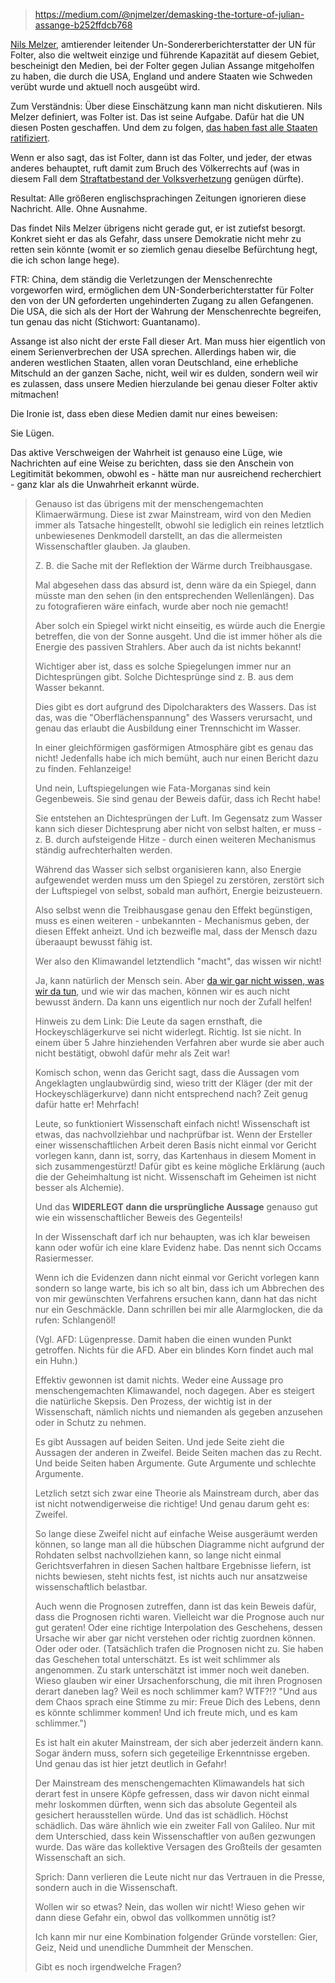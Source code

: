 > https://medium.com/@njmelzer/demasking-the-torture-of-julian-assange-b252ffdcb768

[Nils Melzer](https://de.wikipedia.org/wiki/Nils_Melzer),
amtierender leitender Un-Sondererberichterstatter der UN für Folter,
also die weltweit einzige und führende Kapazität auf diesem Gebiet,
bescheinigt den Medien, bei der Folter gegen Julian Assange mitgeholfen
zu haben, die durch die USA, England und andere Staaten wie Schweden
verübt wurde und aktuell noch ausgeübt wird.

Zum Verständnis:  Über diese Einschätzung kann man nicht diskutieren.
Nils Melzer definiert, was Folter ist.  Das ist seine Aufgabe.
Dafür hat die UN diesen Posten geschaffen.
Und dem zu folgen, [das haben fast alle Staaten ratifiziert](https://de.wikipedia.org/wiki/UN-Antifolterkonvention#G%C3%BCltigkeit).

Wenn er also sagt, das ist Folter, dann ist das Folter,
und jeder, der etwas anderes behauptet, ruft damit zum Bruch des Völkerrechts auf
(was in diesem Fall dem [Straftatbestand der Volksverhetzung](https://dejure.org/gesetze/StGB/130.html) genügen dürfte).

Resultat:  Alle größeren englischsprachingen Zeitungen ignorieren diese Nachricht.
Alle.  Ohne Ausnahme.

Das findet Nils Melzer übrigens nicht gerade gut, er ist zutiefst besorgt.
Konkret sieht er das als Gefahr, dass unsere Demokratie nicht mehr zu retten sein könnte
(womit er so ziemlich genau dieselbe Befürchtung hegt, die ich schon lange hege).

FTR:  China, dem ständig die Verletzungen der Menschenrechte vorgeworfen wird,
ermöglichen dem UN-Sonderberichterstatter für Folter den von der UN geforderten
ungehinderten Zugang zu allen Gefangenen.  Die USA, die sich als der Hort der
Wahrung der Menschenrechte begreifen, tun genau das nicht (Stichwort: Guantanamo).

Assange ist also nicht der erste Fall dieser Art.
Man muss hier eigentlich von einem Serienverbrechen der USA sprechen.
Allerdings haben wir, die anderen westlichen Staaten, allen voran Deutschland,
eine erhebliche Mitschuld an der ganzen Sache, nicht, weil wir es dulden,
sondern weil wir es zulassen, dass unsere Medien hierzulande bei genau
dieser Folter aktiv mitmachen!

Die Ironie ist, dass eben diese Medien damit nur eines beweisen:

Sie Lügen.

Das aktive Verschweigen der Wahrheit ist genauso eine Lüge,
wie Nachrichten auf eine Weise zu berichten,
dass sie den Anschein von Legitimität bekommen,
obwohl es - hätte man nur ausreichend recherchiert -
ganz klar als die Unwahrheit erkannt würde.

> Genauso ist das übrigens mit der menschengemachten Klimaerwärmung.
> Diese ist zwar Mainstream, wird von den Medien immer als Tatsache hingestellt,
> obwohl sie lediglich ein reines letztlich unbewiesenes Denkmodell darstellt,
> an das die allermeisten Wissenschaftler glauben.  Ja glauben.
>
> Z. B. die Sache mit der Reflektion der Wärme durch Treibhausgase.
>
> Mal abgesehen dass das absurd ist, denn wäre da ein Spiegel,
> dann müsste man den sehen (in den entsprechenden Wellenlängen).
> Das zu fotografieren wäre einfach, wurde aber noch nie gemacht!
>
> Aber solch ein Spiegel wirkt nicht einseitig,
> es würde auch die Energie betreffen, die von der Sonne ausgeht.
> Und die ist immer höher als die Energie des passiven Strahlers.
> Aber auch da ist nichts bekannt!
>
> Wichtiger aber ist, dass es solche Spiegelungen immer
> nur an Dichtesprüngen gibt.  Solche Dichtesprünge sind
> z. B. aus dem Wasser bekannt.
>
> Dies gibt es dort aufgrund des Dipolcharakters des Wassers.
> Das ist das, was die "Oberflächenspannung" des Wassers verursacht,
> und genau das erlaubt die Ausbildung einer Trennschicht im Wasser.
>
> In einer gleichförmigen gasförmigen Atmosphäre gibt es genau das nicht!
> Jedenfalls habe ich mich bemüht, auch nur einen Bericht dazu zu finden.
> Fehlanzeige!
>
> Und nein, Luftspiegelungen wie Fata-Morganas sind kein Gegenbeweis.
> Sie sind genau der Beweis dafür, dass ich Recht habe!
>
> Sie entstehen an Dichtesprüngen der Luft.  Im Gegensatz zum Wasser
> kann sich dieser Dichtesprung aber nicht von selbst halten,
> er muss - z. B. durch aufsteigende Hitze - durch einen weiteren
> Mechanismus ständig aufrechterhalten werden.
> 
> Während das Wasser sich selbst organisieren kann,
> also Energie aufgewendet werden muss um den Spiegel zu
> zerstören, zerstört sich der Luftspiegel von selbst,
> sobald man aufhört, Energie beizusteuern.
>
> Also selbst wenn die Treibhausgase genau den Effekt begünstigen,
> muss es einen weiteren - unbekannten - Mechanismus geben,
> der diesen Effekt anheizt.  Und ich bezweifle mal,
> dass der Mensch dazu überaaupt bewusst fähig ist.
>
> Wer also den Klimawandel letztendlich "macht", das wissen wir nicht!
>
> Ja, kann natürlich der Mensch sein.  Aber [da wir gar nicht wissen,
> was wir da tun](https://blog.gwup.net/2019/09/06/die-hockeyschlaeger-kurve-vor-gericht-ist-der-klimawandel-in-einem-prozess-widerlegt-worden/), und wie wir das machen, können wir es auch nicht
> bewusst ändern.  Da kann uns eigentlich nur noch der Zufall helfen!
>
> Hinweis zu dem Link:  Die Leute da sagen ernsthaft, die Hockeyschlägerkurve sei nicht widerlegt.
> Richtig.  Ist sie nicht.  In einem über 5 Jahre hinziehenden Verfahren aber wurde sie aber auch nicht bestätigt,
> obwohl dafür mehr als Zeit war!
>
> Komisch schon, wenn das Gericht sagt, dass die Aussagen vom Angeklagten unglaubwürdig sind,
> wieso tritt der Kläger (der mit der Hockeyschlägerkurve) dann nicht entsprechend nach?
> Zeit genug dafür hatte er!  Mehrfach!
>
> Leute, so funktioniert Wissenschaft einfach nicht!  Wissenschaft ist etwas, das nachvollziehbar und nachprüfbar ist.
> Wenn der Ersteller einer wissenschaftlichen Arbeit deren Basis nicht einmal vor Gericht vorlegen kann,
> dann ist, sorry, das Kartenhaus in diesem Moment in sich zusammengestürzt!  Dafür gibt es keine mögliche Erklärung
> (auch die der Geheimhaltung ist nicht.  Wissenschaft im Geheimen ist nicht besser als Alchemie).
>
> Und das **WIDERLEGT dann die ursprüngliche Aussage** genauso gut wie ein wissenschaftlicher Beweis des Gegenteils!
>
> In der Wissenschaft darf ich nur behaupten, was ich klar beweisen kann oder wofür ich eine klare Evidenz habe.
> Das nennt sich Occams Rasiermesser.
>
> Wenn ich die Evidenzen dann nicht einmal vor Gericht vorlegen kann sondern so lange warte,
> bis ich so alt bin, dass ich um Abbrechen des von mir gewünschten Verfahrens ersuchen kann,
> dann hat das nicht nur ein Geschmäckle.  Dann schrillen bei mir alle Alarmglocken,
> die da rufen: Schlangenöl!
>
> (Vgl. AFD: Lügenpresse.  Damit haben die einen wunden Punkt getroffen.
> Nichts für die AFD.  Aber ein blindes Korn findet auch mal ein Huhn.)
>
> Effektiv gewonnen ist damit nichts.  Weder eine Aussage pro menschengemachten Klimawandel, noch dagegen.
> Aber es steigert die natürliche Skepsis.  Den Prozess, der wichtig ist in der Wissenschaft,
> nämlich nichts und niemanden als gegeben anzusehen oder in Schutz zu nehmen.
>
> Es gibt Aussagen auf beiden Seiten.  Und jede Seite zieht die Aussagen der anderen in Zweifel.
> Beide Seiten machen das zu Recht.  Und beide Seiten haben Argumente.  Gute Argumente und schlechte Argumente.
>
> Letzlich setzt sich zwar eine Theorie als Mainstream durch, aber das ist nicht notwendigerweise die richtige!
> Und genau darum geht es:  Zweifel.
>
> So lange diese Zweifel nicht auf einfache Weise ausgeräumt werden können,
> so lange man all die hübschen Diagramme nicht aufgrund der Rohdaten selbst nachvollziehen kann,
> so lange nicht einmal Gerichtsverfahren in diesen Sachen haltbare Ergebnisse liefern,
> ist nichts bewiesen, steht nichts fest, ist nichts auch nur ansatzweise wissenschaftlich belastbar.
>
> Auch wenn die Prognosen zutreffen, dann ist das kein Beweis dafür, dass die Prognosen richti waren.
> Vielleicht war die Prognose auch nur gut geraten!  Oder eine richtige Interpolation des Geschehens,
> dessen Ursache wir aber gar nicht verstehen oder richtig zuordnen können.  Oder oder oder.
> (Tatsächlich trafen die Prognosen nicht zu.  Sie haben das Geschehen total unterschätzt.
> Es ist weit schlimmer als angenommen.  Zu stark unterschätzt ist immer noch weit daneben.
> Wieso glauben wir einer Ursachenforschung, die mit ihren Prognosen derart daneben lag?
> Weil es noch schlimmer kam?  WTF?!?  "Und aus dem Chaos sprach eine Stimme zu mir:
> Freue Dich des Lebens, denn es könnte schlimmer kommen!  Und ich freute mich, und es kam schlimmer.")
>
> Es ist halt ein akuter Mainstream, der sich aber jederzeit ändern kann.  Sogar ändern muss, sofern sich
> gegeteilige Erkenntnisse ergeben.  Und genau das ist hier jetzt deutlich in Gefahr!
>
> Der Mainstream des menschengemachten Klimawandels hat sich derart fest in unsere Köpfe gefressen,
> dass wir davon nicht einmal mehr loskommen dürften, wenn sich das absolute Gegenteil als gesichert herausstellen würde.
> Und das ist schädlich.  Höchst schädlich.  Das wäre ähnlich wie ein zweiter Fall von Galileo.
> Nur mit dem Unterschied, dass kein Wissenschaftler von außen gezwungen wurde.
> Das wäre das kollektive Versagen des Großteils der gesamten Wissenschaft an sich.
>
> Sprich: Dann verlieren die Leute nicht nur das Vertrauen in die Presse, sondern auch in die Wissenschaft.
>
> Wollen wir so etwas?  Nein, das wollen wir nicht!
> Wieso gehen wir dann diese Gefahr ein, obwol das vollkommen unnötig ist?
>
> Ich kann mir nur eine Kombination folgender Gründe vorstellen:  Gier, Geiz, Neid und unendliche Dummheit der Menschen.
>
> Gibt es noch irgendwelche Fragen?
